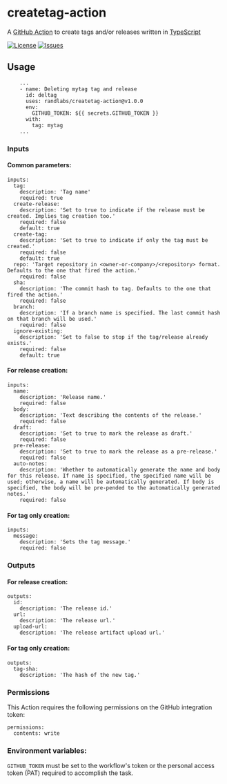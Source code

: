 # createtag-action

A [GitHub Action][github-actions-url] to create tags and/or releases written in [TypeScript][typescript-url]

[![License][license-image]][license-url]
[![Issues][issues-image]][issues-url]

## Usage

```YML
    ...
    - name: Deleting mytag tag and release
      id: deltag
      uses: randlabs/createtag-action@v1.0.0
      env:
        GITHUB_TOKEN: ${{ secrets.GITHUB_TOKEN }}
      with:
        tag: mytag
    ...
```

### Inputs

#### Common parameters:

```YML
inputs:
  tag:
    description: 'Tag name'
    required: true
  create-release:
    description: 'Set to true to indicate if the release must be created. Implies tag creation too.'
    required: false
    default: true
  create-tag:
    description: 'Set to true to indicate if only the tag must be created.'
    required: false
    default: true
  repo: 'Target repository in <owner-or-company>/<repository> format. Defaults to the one that fired the action.'
    required: false
  sha:
    description: 'The commit hash to tag. Defaults to the one that fired the action.'
    required: false
  branch:
    description: 'If a branch name is specified. The last commit hash on that branch will be used.'
    required: false
  ignore-existing:
    description: 'Set to false to stop if the tag/release already exists.'
    required: false
    default: true
```

#### For release creation:

```YML
inputs:
  name:
    description: 'Release name.'
    required: false
  body:
    description: 'Text describing the contents of the release.'
    required: false
  draft:
    description: 'Set to true to mark the release as draft.'
    required: false
  pre-release:
    description: 'Set to true to mark the release as a pre-release.'
    required: false
  auto-notes:
    description: 'Whether to automatically generate the name and body for this release. If name is specified, the specified name will be used; otherwise, a name will be automatically generated. If body is specified, the body will be pre-pended to the automatically generated notes.'
    required: false
```

#### For tag only creation:

```YML
inputs:
  message:
    description: 'Sets the tag message.'
    required: false
```

### Outputs

#### For release creation:

```YML
outputs:
  id:
    description: 'The release id.'
  url:
    description: 'The release url.'
  upload-url:
    description: 'The release artifact upload url.'
```

#### For tag only creation:

```YML
outputs:
  tag-sha:
    description: 'The hash of the new tag.'
```

### Permissions

This Action requires the following permissions on the GitHub integration token:

```YML
permissions:
  contents: write
```

### Environment variables:

`GITHUB_TOKEN` must be set to the workflow's token or the personal access token (PAT) required to accomplish the task.

[typescript-url]: http://www.typescriptlang.org/
[github-actions-url]: https://github.com/features/actions
[license-url]: https://github.com/randlabs/createtag-action/blob/master/LICENSE
[license-image]: https://img.shields.io/github/license/randlabs/createtag-action.svg
[issues-url]: https://github.com/randlabs/createtag-action/issues
[issues-image]: https://img.shields.io/github/issues-raw/randlabs/createtag-action.svg
